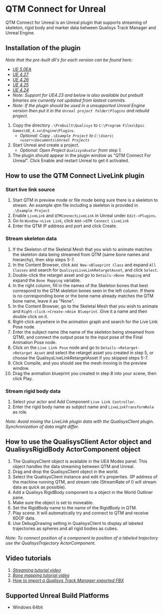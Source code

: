 # QTM Connect for Unreal

QTM Connect for Unreal is an Unreal plugin that supports streaming of skeleton, rigid body and marker data between Qualisys Track Manager and Unreal Engine.

## Installation of the plugin

*Note that the pre-built dll's for each version can be found here:*
- *[UE 5.0EA](https://github.com/qualisys/QTM-Connect-For-Unreal/tree/Prebuilt-UE_5.0EA)*
- *[UE 4.27](https://github.com/qualisys/QTM-Connect-For-Unreal/tree/Prebuilt-UE_4.27)*
- *[UE 4.26](https://github.com/qualisys/QTM-Connect-For-Unreal/tree/Prebuilt-UE_4.26)*
- *[UE 4.25](https://github.com/qualisys/QTM-Connect-For-Unreal/tree/Prebuilt-UE_4.25)*
- *[UE 4.24](https://github.com/qualisys/QTM-Connect-For-Unreal/tree/Prebuilt-UE_4.24)*
- *Note: Support for UE4.23 and below is also available but prebuilt binaries are currently not updated from lastest commits.*
- *Note: If the plugin should be used in a unsupported Unreal Engine version then put it in the `Unreal project folder\Plugins` and rebuild project.*

1. Copy the directory `.\Prebuilt\Qualisys` to `C:\Program Files\Epic Games\UE_4.xx\Engine\Plugins`.
    -  _Optional: Copy `.\Example Project` to `C:\Users\<user>\Documents\Unreal Projects`_
2. Start Unreal and create a project.
    -  _Optional: Open Project `QualisysAvatar` from step 1._
3. The plugin should appear in the plugin window as "QTM Connect For Unreal". Click Enable and restart Unreal to get it activated.

## How to use the QTM Connect LiveLink plugin
### Start live link source
1. Start QTM in preview mode or file mode being sure there is a skeleton to stream. An example qtm file including a skeleton is provided in `.\Example Project`
2. Enable `LiveLink` and `QTMConnectLiveLink` in Unreal under `Edit->Plugins`.
3. Go to `Window->Live Link`, click `Add->QTM Connect LiveLink`
4. Enter the QTM IP address and port and click Create.
### Stream skeleton data
1. If the Skeleton of the Skeletal Mesh that you wish to animate matches the skeleton data being streamed from QTM (same bone names and hierarchy), then skip steps 5-7.
2. In the Content Browser, click `Add New->Blueprint Class` and expand `All Classes` and search for `QualisysLiveLinkRetargetAsset`, and click `Select`.
3. Double-click the retarget asset and go to `Details->Bone Mapping` and expand the `Bone Mapping` variable.
4. In the right column, fill in the names of the Skeleton bones that best correspond to the QTM skeleton bones seen in the left column. If there is no corresponding 
   bone or the bone name already matches the QTM bone name, leave it as "None".
5. In the Content Browser, go to the Skeletal Mesh that you wish to animate and `Right-click->Create->Anim Blueprint`. Give it a name and then double click on it.
6. Right-click anywhere in the animation graph and search for the Live Link Pose node.
7. Enter the subject name (the name of the skeleton being streamed from QTM), and connect the output pose to the input pose of the Final Animation Pose node.
8. Click on the `Live Link Pose` node and go to `Details->Retarget->Retarget Asset` and select the retarget asset you created in step 5, or choose the QualisysLiveLinkRetargetAsset 
   if you skipped steps 5-7. 
9. Click Compile, and you should see the mesh moving in the preview window. 
10. Drag the animation blueprint you created in step 8 into your scene, then click Play.
### Stream rigid body data
1. Select your actor and Add Component `Live Link Controller`.
2. Enter the rigid body name as subject name and `LiveLinkTransformRole` as role.

*Note: Avoid mixing the LiveLink plugin data with the QualisysClient plugin. Synchronization of data might differ.*

## How to use the QualisysClient Actor object and QualisysRigidBody ActorComponent object

1. The QualisysClient object is available in the UE4 Modes panel. This object handles the data streaming between QTM and Unreal.
2. Drag and drop the QualisysClient object in the world.
3. Select the QualisysClient instance and edit it's properties. (IP address of the machine running QTM, and stream rate (StreamRate of 0 will stream data as quick as possible).
4. Add a Qualisys RigidBody component to a object in the World Outliner pane.
5. Make sure the object is set to moveable.
6. Set the RigidBody name to the name of the RigidBody in QTM.
7. Play scene. It will automatically try and connect to QTM and receive 6DOF data.
8. Use DebugDrawing setting in QualisysClient to display all labeled trajectories as spheres and all rigid bodies as cubes.

*Note: To connect position of a component to position of a labeled trajectory use the QualisysTrajectory ActorComponent.*

## Video tutorials

1. *[Streaming tutorial video](https://www.youtube.com/watch?v=lJ3CwEu2OxY)*
2. *[Bone mapping tutorial video](https://www.youtube.com/watch?v=YZ24RH2_LZM)*
3. *[How to import a Qualisys Track Manager exported FBX](https://www.youtube.com/watch?v=IC70NnnBw60)*

## Supported Unreal Build Platforms

* Windows 64bit
